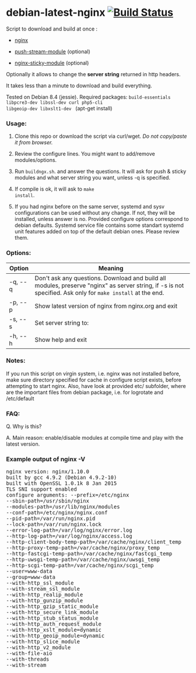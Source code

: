 # debian-latest-nginx   [![Build Status](https://travis-ci.org/p34eu/debian-latest-nginx.svg?branch=master)](https://travis-ci.org/p34eu/debian-latest-nginx)

 Script to download and build at once :

  *  <a href="http://nginx.org/download">nginx</a>

  *  <a href="http://github.com/wandenberg/nginx-push-stream-module.git">push-stream-module</a> (optional)

  *  <a href="https://bitbucket.org/nginx-goodies/nginx-sticky-module-ng">nginx-sticky-module</a> (optional)

Optionally it allows to change the <b>server string</b> returned in http headers.

It takes less than a minute to download and build everything.

Tested on Debian 8.4 (jessie). Required packages:  <code>build-essentials libpcre3-dev  libssl-dev curl php5-cli libgeoip-dev libxslt1-dev </code> (apt-get install)
         


### Usage:

 1. Clone this repo or download the script via curl/wget. <i>Do not copy/paste it from browser.</i>

 2. Review the configure lines. You might want to add/remove modules/options.

 3. Run <code>buildngx.sh</code>. and answer the questions. It will ask for push & sticky modules and what server string you want, unless -q is specified.
 
 4. If compile is ok, it will ask to <code>make install</code>.
 
 5. If you had nginx before on the same server, systemd and sysv configurations can be used without any change. If not, they will be installed, unless answer is no. Provided configure options correspond to debian defaults. Systemd service file contains some standart systemd unit features added on top of the default debian ones. Please review them.
 


### Options:
Option | Meaning
------------ | -------------
  -q, --q | Don't ask any questions. Download and build all modules, preserve "nginx" as server string, if -s is not specified. Ask only for <code>make install</code> at the end.
  -p, --p | Show latest version of nginx from nginx.org and exit
  -s, --s | Set server string to:
  -h, --h | Show help and exit


### Notes:

If you run this script on virgin system, i.e. nginx was not installed before, make sure  directory specified for cache in configure script exists, before attempting to start nginx.
Also, have look at provided etc/ subfolder, where are the important files from debian package, i.e. for logrotate and /etc/default
 
### FAQ:
 Q. Why is this?

 A. Main reason: enable/disable modules at compile time and play with the latest version.
 
### Example output of nginx -V
<pre>
nginx version: nginx/1.10.0
built by gcc 4.9.2 (Debian 4.9.2-10) 
built with OpenSSL 1.0.1k 8 Jan 2015
TLS SNI support enabled
configure arguments: --prefix=/etc/nginx 
--sbin-path=/usr/sbin/nginx 
--modules-path=/usr/lib/nginx/modules
--conf-path=/etc/nginx/nginx.conf
--pid-path=/var/run/nginx.pid
--lock-path=/var/run/nginx.lock
--error-log-path=/var/log/nginx/error.log
--http-log-path=/var/log/nginx/access.log
--http-client-body-temp-path=/var/cache/nginx/client_temp
--http-proxy-temp-path=/var/cache/nginx/proxy_temp
--http-fastcgi-temp-path=/var/cache/nginx/fastcgi_temp
--http-uwsgi-temp-path=/var/cache/nginx/uwsgi_temp
--http-scgi-temp-path=/var/cache/nginx/scgi_temp
--user=www-data
--group=www-data
--with-http_ssl_module
--with-stream_ssl_module
--with-http_realip_module
--with-http_gunzip_module
--with-http_gzip_static_module
--with-http_secure_link_module
--with-http_stub_status_module
--with-http_auth_request_module 
--with-http_xslt_module=dynamic
--with-http_geoip_module=dynamic 
--with-http_slice_module
--with-http_v2_module 
--with-file-aio
--with-threads 
--with-stream
</pre>
